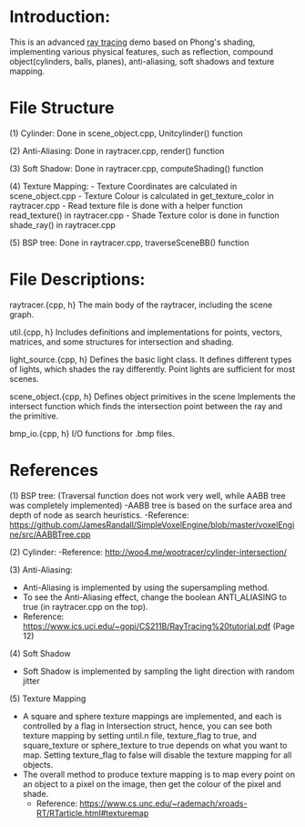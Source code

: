 # Introduction:

This is an advanced [ray tracing] demo based on Phong's shading, implementing various physical features, such as reflection, compound object(cylinders, balls, planes), anti-aliasing, soft shadows and texture mapping.

#  File Structure

(1) Cylinder: Done in scene_object.cpp, Unitcylinder() function

(2) Anti-Aliasing: Done in raytracer.cpp, render() function  

(3) Soft Shadow: Done in raytracer.cpp, computeShading() function
 
(4) Texture Mapping: 
	- Texture Coordinates are calculated in scene_object.cpp
	- Texture Colour is calculated in get_texture_color in raytracer.cpp
	- Read texture file is done with a helper function read_texture() in raytracer.cpp 
	- Shade Texture color is done in function shade_ray() in raytracer.cpp 

(5) BSP tree: Done in raytracer.cpp, traverseSceneBB() function

# File Descriptions:

raytracer.{cpp, h} 
The main body of the raytracer, including the scene graph. 

util.{cpp, h}
Includes definitions and implementations for points, vectors, matrices, 
and some structures for intersection and shading.  

light_source.{cpp, h}
Defines the basic light class. It defines different types of 
lights, which shades the ray differently.  Point lights are sufficient 
for most scenes.  

scene_object.{cpp, h}
Defines object primitives in the scene 
Implements the intersect function which finds the intersection point 
between the ray and the primitive. 

bmp_io.{cpp, h}
I/O functions for .bmp files.

# References

(1) BSP tree: (Traversal function does not work very well, while AABB tree was completely implemented)
-AABB tree is based on the surface area and depth of node as search heuristics. 
-Reference: https://github.com/JamesRandall/SimpleVoxelEngine/blob/master/voxelEngine/src/AABBTree.cpp

(2) Cylinder: 
-Reference: http://woo4.me/wootracer/cylinder-intersection/

(3) Anti-Aliasing:  
- Anti-Aliasing is implemented by using the supersampling method. 
- To see the Anti-Aliasing effect, change the boolean ANTI_ALIASING to true (in raytracer.cpp on the top). 
- Reference: https://www.ics.uci.edu/~gopi/CS211B/RayTracing%20tutorial.pdf (Page 12)

(4) Soft Shadow
- Soft Shadow is implemented by sampling the light direction with random jitter

(5) Texture Mapping
- A square and sphere texture mappings are implemented, and each is controlled by a flag in Intersection struct, hence, you can see both texture mapping by setting until.n file, texture_flag to true, and square_texture or sphere_texture to true depends on what you want to map. Setting texture_flag to false will disable the texture mapping for all objects. 
- The overall method to produce texture mapping is to map every point on an object to a pixel on the image, then get the colour of the pixel and shade. 
	- Reference:  https://www.cs.unc.edu/~rademach/xroads-RT/RTarticle.html#texturemap


[ray tracing]: <https://en.wikipedia.org/wiki/Ray_tracing_(graphics)>
